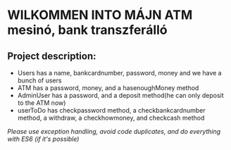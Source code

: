 # WILKOMMEN INTO MÁJN ATM mesinó, bank transzferálló

## Project description:
 
 - Users has a name, bankcardnumber, password, money and we have a bunch of users
 - ATM has a password, money, and a hasenoughMoney method
 - AdminUser has a password, and a deposit method(he can only deposit to the ATM now)
 - userToDo has checkpassword method, a checkbankcardnumber method, a withdraw, a checkhowmoney, and checkcash method

*Please use exception handling, avoid code duplicates, and do everything with ES6 (if it's possible)*
